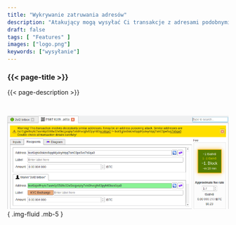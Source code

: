 ```yaml
---
title: "Wykrywanie zatruwania adresów"
description: "Atakujący mogą wysyłać Ci transakcje z adresami podobnymi do Twojego. Bitcoin Safe ostrzeże Cię, jeśli to się zdarzy"
draft: false
tags: [ "Features" ]
images: ["logo.png"]
keywords: ["wysyłanie"]
---
```


### {{< page-title >}} 
{{< page-description >}} 

<br>



![](logo.png)
{ .img-fluid .mb-5 }